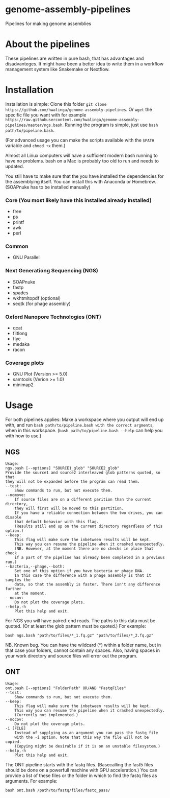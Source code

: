 # genome-assembly-pipelines
Pipelines for making genome assemblies

# About the pipelines
These pipelines are written in pure bash, that has advantages and disadvanteges.
It might have been a better idea to write them in a workflow management system
like Snakemake or Nextflow.

# Installation
Installation is simple: Clone this folder `git clone https://github.com/hwalinga/genome-assembly-pipelines`. Or `wget` the specific file you want with for example `https://raw.githubusercontent.com/hwalinga/genome-assembly-pipelines/master/ngs.bash`. Running the program is simple, just use `bash path/to/pipeline.bash`.

(For advanced usage you can make the scripts available with the `$PATH` variable
and `chmod +x` them.)

Almost all Linux computers will have a sufficient modern bash running to have no problems. bash on a Mac is probably too old to run and needs to updated.

You still have to make sure that the you have installed the dependencies for the assemblying itself. You can install this with Anaconda or Homebrew. (SOAPnuke has to be installed manually)

### Core (You most likely have this installed already installed)
- free
- ps
- printf
- awk
- perl

### Common
- GNU Parallel

### Next Generationg Sequencing (NGS)
- SOAPnuke
- fastp
- spades
- wkhtmltopdf (optional)
- seqtk (for phage assembly)

### Oxford Nanopore Technologies (ONT)
- qcat
- filtlong
- flye
- medaka
- racon

### Coverage plots
* GNU Plot (Version >= 5.0)
* samtools (Verion >= 1.0)
* minimap2

# Usage

For both pipelines applies: Make a workspace where you output will end up with,
and run `bash path/to/pipeline.bash with the correct argments`, when in this
workspace. (`bash path/to/pipeline.bash --help` can help you with how to use.)

## NGS

```
Usage:
ngs.bash [--options] "SOURCE1_glob" "SOURCE2_glob"
Provide the source1 and source2 interleaved glob patterns quoted, so that
they will not be expanded before the program can read them.
--test:
    Show commands to run, but not execute them.
--nomove:
    If source files are on a different parition than the current directory,
    they will first will be moved to this partition.
    If you have a reliable connection between the two drives, you can disable
    that default behavior with this flag.
    (Results still end up on the current directory regardless of this option.)
--keep:
    This flag will make sure the inbetween results will be kept.
    This way you can resume the pipeline when it crashed unexpectedly.
    (NB. However, at the moment there are no checks in place that check
    if a part of the pipeline has already been completed in a previous run.)
--bacteria,--phage,--both:
    Set one of this option if you have bacteria or phage DNA.
    In this case the difference with a phage assembly is that it samples the
    data, so that the assembly is faster. There isn't any difference further
    at the moment.
--nocov:
    Do not plot the coverage plots.
--help,-h
    Plot this help and exit.
```

For NGS you will have paired-end reads. The paths to this data must be quoted.
(Or at least the glob pattern must be quoted.)
For example:

```
bash ngs.bash "path/to/files/*_1.fq.gz" "path/to/files/*_2.fq.gz"
```

NB. Known bug. You can have the wildcard (\*) within a folder name, but in that case
your folders, cannot contain any spaces. Also, having spaces in your work
directory and source files will error out the program.

## ONT

```
Usage:
ont.bash [--options] "FolderPath" OR/AND "FastqFiles"
--test:
    Show commands to run, but not execute them.
--keep:
    This flag will make sure the inbetween results will be kept.
    This way you can resume the pipeline when it crashed unexpectedly.
    (Currently not implemented.)
--nocov:
    Do not plot the coverage plots.
-i [FILE]
    Instead of supplying as an argument you can pass the fastq file
    with the -i option. Note that this way the file will not be copied.
    (Copying might be desirable if it is on an unstable filesystem.)
--help,-h
    Plot this help and exit.
```

The ONT pipeline starts with the fastq files.
(Basecalling the fast5 files should be done on a powerfull machine with GPU acceleration.)
You can provide a list of these files or the folder in which to find the
fastq files as arguments.
For example:

```
bash ont.bash /path/to/fastq/files/fastq_pass/
```
